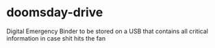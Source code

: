 # doomsday-drive
Digital Emergency Binder to be stored on a USB that contains all critical information in case shit hits the fan
